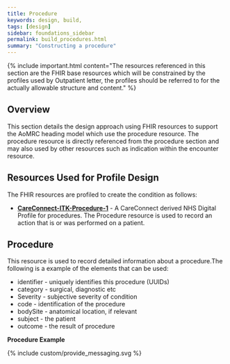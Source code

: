 ```yaml
---
title: Procedure
keywords: design, build,
tags: [design]
sidebar: foundations_sidebar
permalink: build_procedures.html
summary: "Constructing a procedure"
---
```


{% include important.html content="The resources referenced in this section are the FHIR base resources which will be constrained by the profiles used by Outpatient letter, the profiles should be referred to for the actually allowable structure and content." %}

## Overview ##
This section details the design approach using FHIR resources to support the AoMRC heading model which use the procedure resource. The procedure resource is directly referenced from the procedure section and may also used by other resources such as indication within the encounter resource.


## Resources Used for Profile Design ##
The FHIR resources are profiled to create the condition as follows:

- **[CareConnect-ITK-Procedure-1](https://fhir.nhs.uk/STU3/StructureDefinition/CareConnect-ITK-Procedure)** - A CareConnect derived NHS Digital Profile for procedures. The Procedure resource is used to record an action that is or was performed on a patient.

## Procedure ##
This resource is used to record detailed information about a procedure.The following is a example of the elements that can be used: 

- identifier - uniquely identifies this procedure (UUIDs)
- category - surgical, diagnostic etc 
- Severity - subjective severity of condition
- code - identification of the procedure
- bodySite - anatomical location, if relevant
- subject - the patient
- outcome - the result of procedure


**Procedure Example**

<script src="https://gist.github.com/IOPS-DEV/8744f772a7e09e862fbb8714c1647e0a.js"></script>

 
{% include custom/provide_messaging.svg %}


